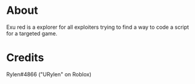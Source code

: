 # About
Exu red is a explorer for all exploiters trying to find a way to code a script for a targeted game.
# Credits
Rylen#4866 ("URylen" on Roblox)
